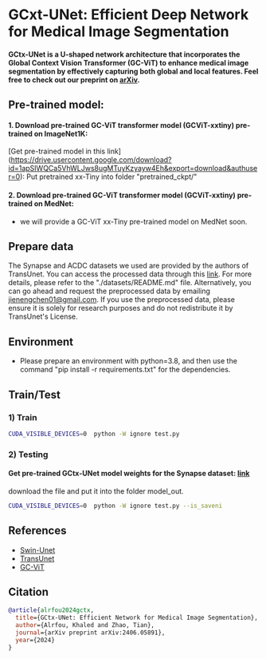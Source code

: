 # GCxt-UNet: Efficient Deep Network for Medical Image Segmentation

#### GCtx-UNet is a U-shaped network architecture that incorporates the Global Context Vision Transformer (GC-ViT) to enhance medical image segmentation by effectively capturing both global and local features. Feel free to check out our preprint on [arXiv](https://arxiv.org/pdf/2406.05891). &#8291;
## Pre-trained model:
#### 1.  Download pre-trained GC-ViT transformer model (GCViT-xxtiny) pre-trained on ImageNet1K: 
   [Get pre-trained model in this link] (https://drive.usercontent.google.com/download?id=1apSIWQCa5VhWLJws8ugMTuyKzyayw4Eh&export=download&authuser=0): Put pretrained xx-Tiny into folder "pretrained_ckpt/"
#### 2.  Download pre-trained GC-ViT transformer model (GCViT-xxtiny) pre-trained on MedNet: 
- we will provide a GC-ViT xx-Tiny pre-trained model on MedNet soon.
##  Prepare data
The Synapse and ACDC datasets we used are provided by the authors of TransUnet. You can access the processed data through this [link](https://drive.google.com/drive/folders/1ACJEoTp-uqfFJ73qS3eUObQh52nGuzCd). For more details, please refer to the "./datasets/README.md" file. Alternatively, you can go ahead and request the preprocessed data by emailing jienengchen01@gmail.com. If you use the preprocessed data, please ensure it is solely for research purposes and do not redistribute it by TransUnet's License.
##  Environment
- Please prepare an environment with python=3.8, and then use the command "pip install -r requirements.txt" for the dependencies.

##  Train/Test
### 1) Train
```bash
CUDA_VISIBLE_DEVICES=0  python -W ignore test.py 
```
### 2) Testing
#### Get pre-trained GCtx-UNet model weights for the Synapse dataset:  [link](https://panthers-my.sharepoint.com/:u:/g/personal/tzhao_uwm_edu/ER6J2LwtirFOip2m6u7hQt8BBdph8P2OrfI_Wmj8MNMQfg?e=7uiftc)
download the file and put it into the folder model_out.

```bash
CUDA_VISIBLE_DEVICES=0  python -W ignore test.py --is_saveni
```
## References
* [Swin-Unet](https://github.com/HuCaoFighting/Swin-Unet)
* [TransUnet](https://github.com/Beckschen/TransUNet)
* [GC-ViT](https://github.com/NVlabs/GCVit)
  
## Citation

```bibtex
@article{alrfou2024gctx,
  title={GCtx-UNet: Efficient Network for Medical Image Segmentation},
  author={Alrfou, Khaled and Zhao, Tian},
  journal={arXiv preprint arXiv:2406.05891},
  year={2024}
}
